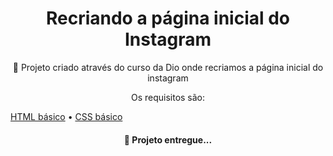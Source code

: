 <h1 align="center">Recriando a página inicial do Instagram</h1>
<p align="center">🚀 Projeto criado através do curso da Dio onde recriamos a página inicial do instagram</p>
<p align="center">Os requisitos são:</p>
<a href="#tecnologias">HTML básico</a> • 
<a href="#tecnologias">CSS básico</a>  


<h4 align="center"> 
	 🚀 Projeto entregue...  
</h4>
